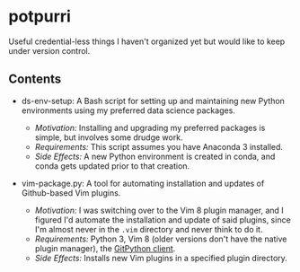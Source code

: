 # potpurri
Useful credential-less things I haven't organized yet but would like to keep under version control.

## Contents

* ds-env-setup: A Bash script for setting up and maintaining new Python environments using my preferred data science packages.
  * *Motivation:* Installing and upgrading my preferred packages is simple, but involves some drudge work.
  * *Requirements:* This script assumes you have Anaconda 3 installed.
  * *Side Effects:* A new Python environment is created in conda, and conda gets updated prior to that creation.

* vim-package.py: A tool for automating installation and updates of Github-based Vim plugins.
  * *Motivation:* I was switching over to the Vim 8 plugin manager, and I figured I'd automate the installation and update of said plugins, since I'm almost never in the `.vim` directory and never think to do it.
  * *Requirements:* Python 3, Vim 8 (older versions don't have the native plugin manager), the [GitPython client](https://github.com/gitpython-developers/GitPython).
  * *Side Effects:* Installs new Vim plugins in a specified plugin directory.
